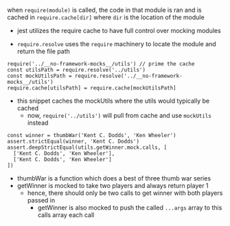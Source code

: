 when `require(module)` is called, the code in that module is ran and is cached in `require.cache[dir]` where `dir` is the location of the module

- jest utilizes the require cache to have full control over mocking modules

- `require.resolve` uses the `require` machinery to locate the module and return the file path

```
require('../__no-framework-mocks__/utils') // prime the cache
const utilsPath = require.resolve('../utils')
const mockUtilsPath = require.resolve('../__no-framework-mocks__/utils')
require.cache[utilsPath] = require.cache[mockUtilsPath]
```

- this snippet caches the mockUtils where the utils would typically be cached
  - now, `require('../utils')` will pull from cache and use `mockUtils` instead

```
const winner = thumbWar('Kent C. Dodds', 'Ken Wheeler')
assert.strictEqual(winner, 'Kent C. Dodds')
assert.deepStrictEqual(utils.getWinner.mock.calls, [
  ['Kent C. Dodds', 'Ken Wheeler'],
  ['Kent C. Dodds', 'Ken Wheeler']
])
```

- thumbWar is a function which does a best of three thumb war series
- getWinner is mocked to take two players and always return player 1
  - hence, there should only be two calls to get winner with both players passed in
    - getWinner is also mocked to push the called `...args` array to this calls array each call
